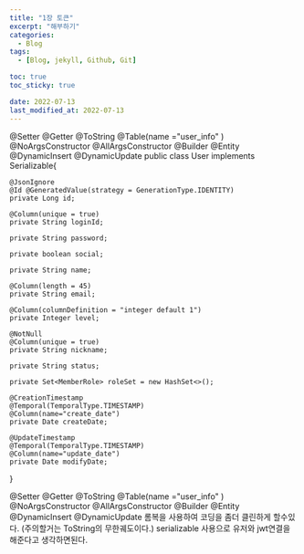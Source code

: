 ```yaml
---
title: "1장 토큰"
excerpt: "해부하기"
categories:
  - Blog
tags:
  - [Blog, jekyll, Github, Git]

toc: true
toc_sticky: true

date: 2022-07-13
last_modified_at: 2022-07-13
---
```


@Setter
@Getter
@ToString
@Table(name ="user_info" )
@NoArgsConstructor
@AllArgsConstructor
@Builder
@Entity
@DynamicInsert
@DynamicUpdate
public class User implements Serializable{

    @JsonIgnore
    @Id @GeneratedValue(strategy = GenerationType.IDENTITY)
    private Long id;

    @Column(unique = true)
    private String loginId;

    private String password;

    private boolean social;

    private String name;

    @Column(length = 45)
    private String email;

    @Column(columnDefinition = "integer default 1")
    private Integer level;

    @NotNull
    @Column(unique = true)
    private String nickname;

    private String status;

    private Set<MemberRole> roleSet = new HashSet<>();

    @CreationTimestamp
    @Temporal(TemporalType.TIMESTAMP)
    @Column(name="create_date")
    private Date createDate;

    @UpdateTimestamp
    @Temporal(TemporalType.TIMESTAMP)
    @Column(name="update_date")
    private Date modifyDate;

}

@Setter
@Getter
@ToString
@Table(name ="user_info" )
@NoArgsConstructor
@AllArgsConstructor
@Builder
@Entity
@DynamicInsert
@DynamicUpdate
롬복을 사용하여 코딩을 좀더 클린하게 할수있다. (주의할거는 ToString의 무한궤도이다.)
serializable 사용으로 유저와 jwt연결을 해준다고 생각하면된다.
